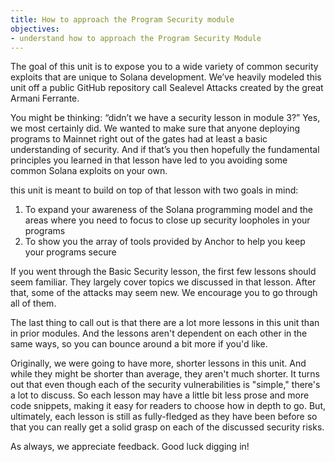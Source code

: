 ```yaml
---
title: How to approach the Program Security module
objectives:
- understand how to approach the Program Security Module
---
```


The goal of this unit is to expose you to a wide variety of common security exploits that are unique to Solana development. We’ve heavily modeled this unit off a public GitHub repository call Sealevel Attacks created by the great Armani Ferrante.

You might be thinking: “didn’t we have a security lesson in module 3?” Yes, we most certainly did. We wanted to make sure that anyone deploying programs to Mainnet right out of the gates had at least a basic understanding of security. And if that’s you then hopefully the fundamental principles you learned in that lesson have led to you avoiding some common Solana exploits on your own.

this unit is meant to build on top of that lesson with two goals in mind:

1. To expand your awareness of the Solana programming model and the areas where you need to focus to close up security loopholes in your programs
2. To show you the array of tools provided by Anchor to help you keep your programs secure

If you went through the Basic Security lesson, the first few lessons should seem familiar. They largely cover topics we discussed in that lesson. After that, some of the attacks may seem new. We encourage you to go through all of them.

The last thing to call out is that there are a lot more lessons in this unit than in prior modules. And the lessons aren't dependent on each other in the same ways, so you can bounce around a bit more if you'd like.

Originally, we were going to have more, shorter lessons in this unit. And while they might be shorter than average, they aren't much shorter. It turns out that even though each of the security vulnerabilities is "simple," there's a lot to discuss. So each lesson may have a little bit less prose and more code snippets, making it easy for readers to choose how in depth to go. But, ultimately, each lesson is still as fully-fledged as they have been before so that you can really get a solid grasp on each of the discussed security risks.

As always, we appreciate feedback. Good luck digging in!